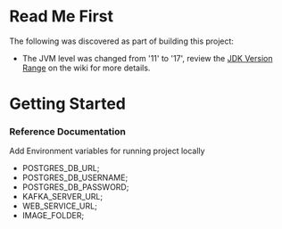 # Read Me First
The following was discovered as part of building this project:

* The JVM level was changed from '11' to '17', review the [JDK Version Range](https://github.com/spring-projects/spring-framework/wiki/Spring-Framework-Versions#jdk-version-range) on the wiki for more details.

# Getting Started

### Reference Documentation

Add Environment variables for running project locally
* POSTGRES_DB_URL;
* POSTGRES_DB_USERNAME;
* POSTGRES_DB_PASSWORD;
* KAFKA_SERVER_URL;
* WEB_SERVICE_URL;
* IMAGE_FOLDER;